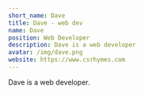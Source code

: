 ```yaml
---
short_name: Dave
title: Dave - web dev
name: Dave
position: Web Developer
description: Dave is a web developer
avatar: /img/dave.png
website: https://www.csrhymes.com
---
```

Dave is a web developer.
